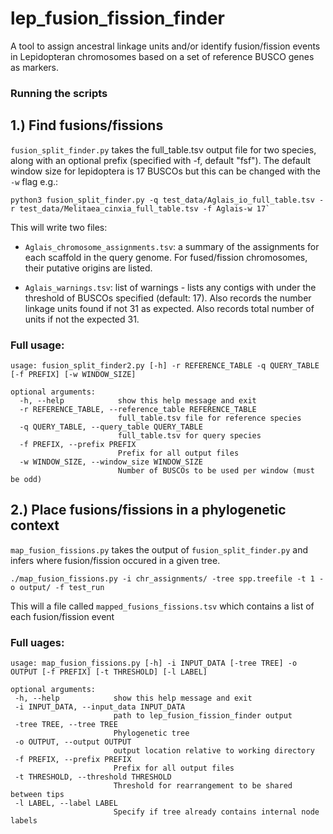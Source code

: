 # lep_fusion_fission_finder
A tool to assign ancestral linkage units and/or identify fusion/fission events in Lepidopteran chromosomes based on a set of reference BUSCO genes as markers.

### Running the scripts

## 1.) Find fusions/fissions
`fusion_split_finder.py` takes the full_table.tsv output file for two species, along with an optional prefix (specified with -f, default "fsf"). The default window size for lepidoptera is 17 BUSCOs but this can be changed with the `-w` flag e.g.:

```
python3 fusion_split_finder.py -q test_data/Aglais_io_full_table.tsv -r test_data/Melitaea_cinxia_full_table.tsv -f Aglais-w 17`
```

This will write two files:

- `Aglais_chromosome_assignments.tsv`: a summary of the assignments for each scaffold in the query genome. For fused/fission chromosomes, their putative origins are listed. 

- `Aglais_warnings.tsv`: list of warnings - lists any contigs with under the threshold of BUSCOs specified (default: 17). Also records the number linkage units found if not 31 as expected. Also records total number of units if not the expected 31.

### Full usage: 

```
usage: fusion_split_finder2.py [-h] -r REFERENCE_TABLE -q QUERY_TABLE [-f PREFIX] [-w WINDOW_SIZE]

optional arguments:
  -h, --help            show this help message and exit
  -r REFERENCE_TABLE, --reference_table REFERENCE_TABLE
                        full_table.tsv file for reference species
  -q QUERY_TABLE, --query_table QUERY_TABLE
                        full_table.tsv for query species
  -f PREFIX, --prefix PREFIX
                        Prefix for all output files
  -w WINDOW_SIZE, --window_size WINDOW_SIZE
                        Number of BUSCOs to be used per window (must be odd)
 ```
 
 ## 2.) Place fusions/fissions in a phylogenetic context
 
 `map_fusion_fissions.py` takes the output of `fusion_split_finder.py` and infers where fusion/fission occured in a given tree.
 
 `./map_fusion_fissions.py -i chr_assignments/ -tree spp.treefile -t 1 -o output/ -f test_run`
 
 This will a file called `mapped_fusions_fissions.tsv` which contains a list of each fusion/fission event 
 
 
 ### Full uages:
 
 ```
usage: map_fusion_fissions.py [-h] -i INPUT_DATA [-tree TREE] -o OUTPUT [-f PREFIX] [-t THRESHOLD] [-l LABEL]

optional arguments:
  -h, --help            show this help message and exit
  -i INPUT_DATA, --input_data INPUT_DATA
                        path to lep_fusion_fission_finder output
  -tree TREE, --tree TREE
                        Phylogenetic tree
  -o OUTPUT, --output OUTPUT
                        output location relative to working directory
  -f PREFIX, --prefix PREFIX
                        Prefix for all output files
  -t THRESHOLD, --threshold THRESHOLD
                        Threshold for rearrangement to be shared between tips
  -l LABEL, --label LABEL
                        Specify if tree already contains internal node labels
 ```

